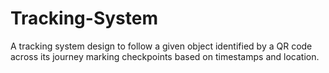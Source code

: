 # Tracking-System
A tracking system design to follow a given object identified by a QR code across its journey marking checkpoints based on timestamps and location.
